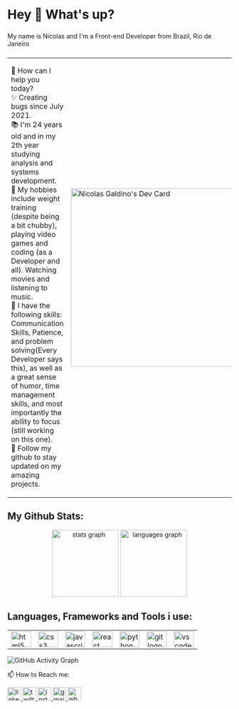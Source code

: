 <h1 align="left">Hey 👋 What's up?</h1>

###

<p align="left">My name is Nícolas and I'm a Front-end Developer from Brazil, Rio de Janeiro</p>

###

<table>
  <tr>
    <td valign="center">
      <p>
        🎯 How can I help you today?<br>
        ✨ Creating bugs since July 2021.<br/>
        📚 I'm 24 years old and in my 2th year studying analysis and systems development.<br/>
        🚀 My hobbies include weight training (despite being a bit chubby), playing video games and coding (as a Developer and all). Watching movies and listening to music.<br/>
        🙂 I have the following skills: Communication Skills, Patience, and problem solving(Every Developer says this), as well as a great sense of humor, time management skills, and most importantly the ability to focus (still working on this one).<br/>
        💞️ Follow my github to stay updated on my amazing projects.<br/>
      </p>
    </td>
    <td>
      <a href="https://app.daily.dev/nicolasGaldino"><img src="https://api.daily.dev/devcards/1d2ff5bb6d504d2bbf6cdacfaea3c4ce.png?r=4zu" width="400" alt="Nícolas Galdino's Dev Card"/></a>
    </td>
  </tr>
</table>

## My Github Stats:

<div align="center">
  <img src="https://github-readme-stats.vercel.app/api?hide_title=true&hide_rank=false&show_icons=true&include_all_commits=true&count_private=true&disable_animations=false&theme=monokai&locale=en&hide_border=true&username=nicolasgaldino" height="150" alt="stats graph"  />
  <img src="https://github-readme-stats.vercel.app/api/top-langs?locale=en&hide_title=true&layout=compact&card_width=320&langs_count=10&theme=monokai&hide_border=true&username=nicolasgaldino" height="150" alt="languages graph"  />
</div>

###

## Languages, Frameworks and Tools i use:
  <table>
    <tr>
      <td>
          <img src="https://cdn.jsdelivr.net/gh/devicons/devicon/icons/html5/html5-original.svg" height="35" width="45" alt="html5 logo"  />
      </td>
      <td>
        <img src="https://cdn.jsdelivr.net/gh/devicons/devicon/icons/css3/css3-original.svg" height="35" width="45" alt="css3 logo"  />
      </td>
      <td>
        <img src="https://cdn.jsdelivr.net/gh/devicons/devicon/icons/javascript/javascript-original.svg" height="35" width="45" alt="javascript logo"  />
      </td>
      <td>
         <img src="https://cdn.jsdelivr.net/gh/devicons/devicon/icons/react/react-original.svg" height="35" width="45" alt="react logo"  />
      </td>
      <td>
         <img src="https://cdn.jsdelivr.net/gh/devicons/devicon/icons/python/python-original.svg" height="35" width="45" alt="python logo"  />
      </td>
      <td>
         <img src="https://cdn.jsdelivr.net/gh/devicons/devicon/icons/git/git-original.svg" height="35" width="45" alt="git logo"  />
      </td>
      <td>
         <img src="https://cdn.jsdelivr.net/gh/devicons/devicon/icons/vscode/vscode-original.svg" height="35" width="45" alt="vscode logo"  />
      </td>
    </tr>
  </table>

![GitHub Activity Graph](https://activity-graph.herokuapp.com/graph?username=nicolasgaldino&theme=monokai&hide_border=true)

<p align="left">📫 How to Reach me:</p>

<div align="left">
  <a href="https://www.linkedin.com/in/nícolas-galdino-esmael-8370ab199" target="_blank">
    <img src="https://img.shields.io/static/v1?message=LinkedIn&logo=linkedin&label=&color=0077B5&logoColor=white&labelColor=&style=flat" height="30" alt="linkedin logo"  />
  </a>
  <a href="https://twitter.com/galdino_esmael" target="_blank">
    <img src="https://img.shields.io/static/v1?message=Twitter&logo=twitter&label=&color=1DA1F2&logoColor=white&labelColor=&style=flat" height="30" alt="twitter logo"  />
  </a>
  <a href="https://www.instagram.com/galdino_esmael/" target="_blank">
  <img src="https://img.shields.io/static/v1?message=Instagram&logo=instagram&label=&color=E4405F&logoColor=white&labelColor=&style=flat" height="30" alt="instagramlogo"  />
  </a>
  <a href="mailto:nicolasesmael1998@gmail.com" target="_blank">
    <img src="https://img.shields.io/static/v1?message=Gmail&logo=gmail&label=&color=D14836&logoColor=white&labelColor=&style=flat" height="30" alt="gmail logo"  />
  </a>
  <a href="https://api.whatsapp.com/send?phone=5521974903005" target="_blank">
    <img src="https://img.shields.io/static/v1?message=Whatsapp&logo=whatsapp&label=&color=25D366&logoColor=white&labelColor=&style=flat" height="30" alt="whatsapp logo"  />
  </a>
</div>
